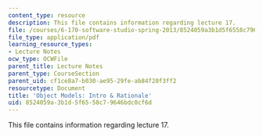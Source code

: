 ```yaml
---
content_type: resource
description: This file contains information regarding lecture 17.
file: /courses/6-170-software-studio-spring-2013/8524059a3b1d5f6558c79646bdc0cf6d_MIT6_170S13_17-objt-mdl-rtnl.pdf
file_type: application/pdf
learning_resource_types:
- Lecture Notes
ocw_type: OCWFile
parent_title: Lecture Notes
parent_type: CourseSection
parent_uid: cf1ce8a7-b030-ae95-29fe-ab84f20f3ff2
resourcetype: Document
title: 'Object Models: Intro & Rationale'
uid: 8524059a-3b1d-5f65-58c7-9646bdc0cf6d
---
```

This file contains information regarding lecture 17.

